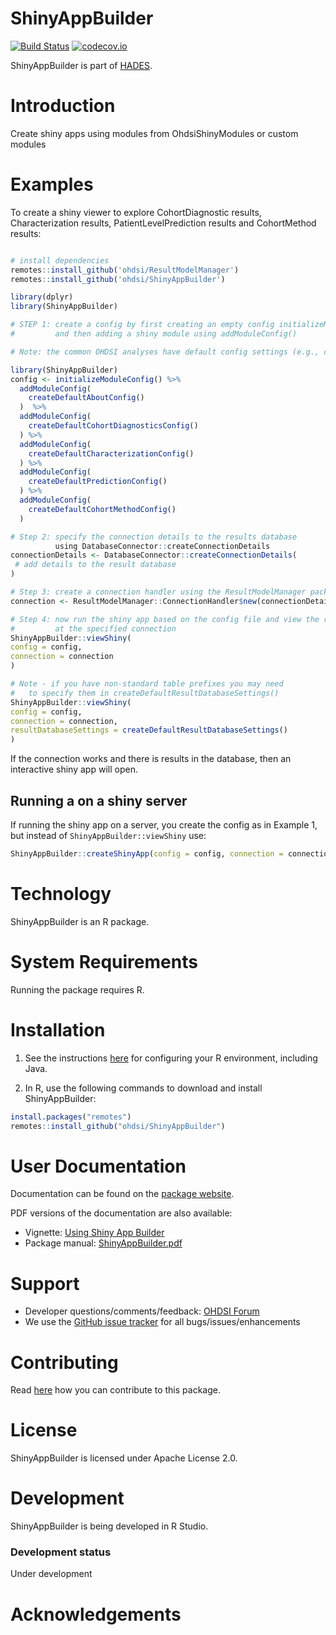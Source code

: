 # ShinyAppBuilder

[![Build Status](https://github.com/OHDSI/ShinyAppBuilder/workflows/R-CMD-check/badge.svg)](https://github.com/OHDSI/ShinyAppBuilder/actions?query=workflow%3AR-CMD-check) [![codecov.io](https://codecov.io/github/OHDSI/ShinyAppBuilder/coverage.svg?branch=main)](https://codecov.io/github/OHDSI/ShinyAppBuilder?branch=main)

ShinyAppBuilder is part of [HADES](https://ohdsi.github.io/Hades/).

# Introduction

Create shiny apps using modules from OhdsiShinyModules or custom modules

# Examples

To create a shiny viewer to explore CohortDiagnostic results, Characterization results, PatientLevelPrediction results and CohortMethod results:

``` r

# install dependencies
remotes::install_github('ohdsi/ResultModelManager')
remotes::install_github('ohdsi/ShinyAppBuilder')

library(dplyr)
library(ShinyAppBuilder)

# STEP 1: create a config by first creating an empty config initializeModuleConfig()
#         and then adding a shiny module using addModuleConfig()

# Note: the common OHDSI analyses have default config settings (e.g., createDefaultAboutConfig() )

library(ShinyAppBuilder)
config <- initializeModuleConfig() %>%
  addModuleConfig(
    createDefaultAboutConfig()
  )  %>%
  addModuleConfig(
    createDefaultCohortDiagnosticsConfig()
  ) %>%
  addModuleConfig(
    createDefaultCharacterizationConfig()
  ) %>%
  addModuleConfig(
    createDefaultPredictionConfig()
  ) %>%
  addModuleConfig(
    createDefaultCohortMethodConfig()
  )

# Step 2: specify the connection details to the results database 
          using DatabaseConnector::createConnectionDetails 
connectionDetails <- DatabaseConnector::createConnectionDetails(
 # add details to the result database
)

# Step 3: create a connection handler using the ResultModelManager package
connection <- ResultModelManager::ConnectionHandler$new(connectionDetails)

# Step 4: now run the shiny app based on the config file and view the results
#         at the specified connection
ShinyAppBuilder::viewShiny(
config = config, 
connection = connection
)

# Note - if you have non-standard table prefixes you may need 
#   to specify them in createDefaultResultDatabaseSettings()
ShinyAppBuilder::viewShiny(
config = config, 
connection = connection,  
resultDatabaseSettings = createDefaultResultDatabaseSettings()
)
```

If the connection works and there is results in the database, then an interactive shiny app will open.

## Running a on a shiny server

If running the shiny app on a server, you create the config as in Example 1, but instead of `ShinyAppBuilder::viewShiny` use:

``` r
ShinyAppBuilder::createShinyApp(config = config, connection = connection)
```

# Technology

ShinyAppBuilder is an R package.

# System Requirements

Running the package requires R.

# Installation

1.  See the instructions [here](https://ohdsi.github.io/Hades/rSetup.html) for configuring your R environment, including Java.

2.  In R, use the following commands to download and install ShinyAppBuilder:

``` r
install.packages("remotes")
remotes::install_github("ohdsi/ShinyAppBuilder")
```

# User Documentation

Documentation can be found on the [package website](https://ohdsi.github.io/ShinyAppBuilder/).

PDF versions of the documentation are also available:

-   Vignette: [Using Shiny App Builder](https://raw.githubusercontent.com/OHDSI/ShinyAppBuilder/main/inst/doc/shinyAppModules.pdf)
-   Package manual: [ShinyAppBuilder.pdf](https://raw.githubusercontent.com/OHDSI/ShinyAppBuilder/main/extras/ShinyAppBuilder.pdf)

# Support

-   Developer questions/comments/feedback: <a href="http://forums.ohdsi.org/c/developers">OHDSI Forum</a>
-   We use the <a href="https://github.com/OHDSI/ShinyAppBuilder/issues">GitHub issue tracker</a> for all bugs/issues/enhancements

# Contributing

Read [here](https://ohdsi.github.io/Hades/contribute.html) how you can contribute to this package.

# License

ShinyAppBuilder is licensed under Apache License 2.0.

# Development

ShinyAppBuilder is being developed in R Studio.

### Development status

Under development

# Acknowledgements
